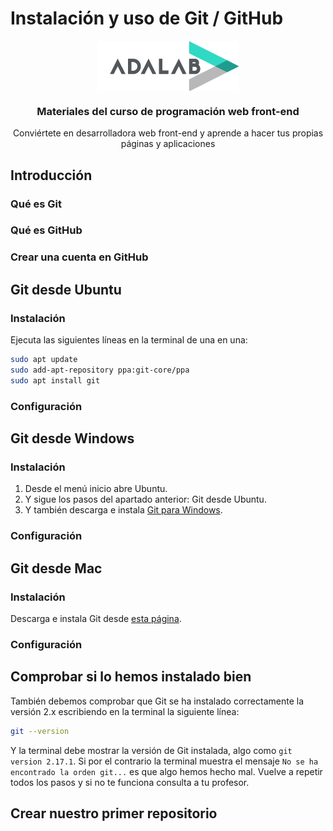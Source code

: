 # Instalación y uso de Git / GitHub

<p align="center">
  <a href="http://adalab.es/">
    <img align="center" src="assets/images/adalab_brand.png" alt="AdaLab brand">
  </a>
</p>
<h3 align="center">Materiales del curso de programación web front-end</h3>
<p align="center">
   Conviértete en desarrolladora web front-end y aprende a hacer tus propias páginas y aplicaciones
</p>

## Introducción

### Qué es Git

### Qué es GitHub

### Crear una cuenta en GitHub

## Git desde Ubuntu

### Instalación

Ejecuta las siguientes líneas en la terminal de una en una:

```bash
sudo apt update
sudo add-apt-repository ppa:git-core/ppa
sudo apt install git
```

### Configuración

## Git desde Windows

### Instalación

1. Desde el menú inicio abre Ubuntu.
1. Y sigue los pasos del apartado anterior: Git desde Ubuntu.
1. Y también descarga e instala [Git para Windows](https://git-scm.com/download/win).

### Configuración

## Git desde Mac

### Instalación

Descarga e instala Git desde [esta página](https://git-scm.com/download/mac).

### Configuración

## Comprobar si lo hemos instalado bien

También debemos comprobar que Git se ha instalado correctamente la versión 2.x escribiendo en la terminal la siguiente línea:

```bash
git --version
```

Y la terminal debe mostrar la versión de Git instalada, algo como `git version 2.17.1`. Si por el contrario la terminal muestra el mensaje `No se ha encontrado la orden git...` es que algo hemos hecho mal. Vuelve a repetir todos los pasos y si no te funciona consulta a tu profesor.

## Crear nuestro primer repositorio